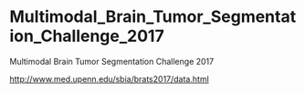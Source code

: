 # Multimodal_Brain_Tumor_Segmentation_Challenge_2017
Multimodal Brain Tumor Segmentation Challenge 2017

http://www.med.upenn.edu/sbia/brats2017/data.html
